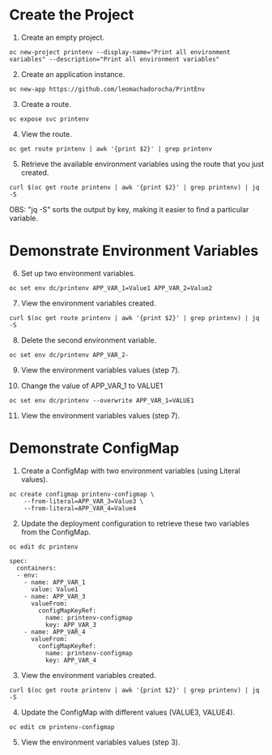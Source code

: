 # Create the Project # 

1. Create an empty project.
```
oc new-project printenv --display-name="Print all environment variables" --description="Print all environment variables"
```

2. Create an application instance.
```
oc new-app https://github.com/leomachadorocha/PrintEnv
```

3. Create a route.
```
oc expose svc printenv
```

4. View the route.
```
oc get route printenv | awk '{print $2}' | grep printenv
```

5. Retrieve the available environment variables using the route that you just created.
```
curl $(oc get route printenv | awk '{print $2}' | grep printenv) | jq -S
```
OBS: "jq -S" sorts the output by key, making it easier to find a particular variable. 



# Demonstrate Environment Variables #

6. Set up two environment variables. 
```
oc set env dc/printenv APP_VAR_1=Value1 APP_VAR_2=Value2
```

7. View the environment variables created. 
```
curl $(oc get route printenv | awk '{print $2}' | grep printenv) | jq -S
```

8. Delete the second environment variable.
```
oc set env dc/printenv APP_VAR_2-
```

9. View the environment variables values (step 7).
   
   
10. Change the value of APP_VAR_1 to VALUE1
```
oc set env dc/printenv --overwrite APP_VAR_1=VALUE1
```

11. View the environment variables values (step 7). 


# Demonstrate ConfigMap #

1. Create a ConfigMap with two environment variables (using Literal values).
```
oc create configmap printenv-configmap \
    --from-literal=APP_VAR_3=Value3 \
    --from-literal=APP_VAR_4=Value4
```

2. Update the deployment configuration to retrieve these two variables from the ConfigMap.
```
oc edit dc printenv
```
```
spec:
  containers:
  - env:
    - name: APP_VAR_1
      value: Value1
    - name: APP_VAR_3
      valueFrom:
        configMapKeyRef:
          name: printenv-configmap
          key: APP_VAR_3
    - name: APP_VAR_4
      valueFrom:
        configMapKeyRef:
          name: printenv-configmap
          key: APP_VAR_4
```

3. View the environment variables created. 
```
curl $(oc get route printenv | awk '{print $2}' | grep printenv) | jq -S
```


4. Update the ConfigMap with different values (VALUE3, VALUE4).
```
oc edit cm printenv-configmap
```

5. View the environment variables values (step 3). 
    
    
